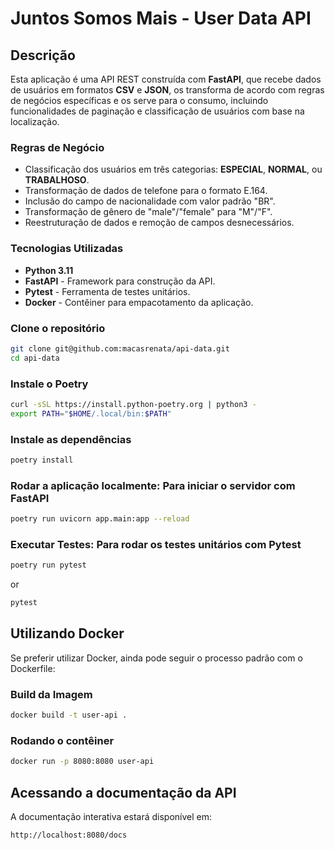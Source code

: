 # Juntos Somos Mais - User Data API

## Descrição

Esta aplicação é uma API REST construída com **FastAPI**, que recebe dados de usuários em formatos **CSV** e **JSON**, os transforma de acordo com regras de negócios específicas e os serve para o consumo, incluindo funcionalidades de paginação e classificação de usuários com base na localização.

### Regras de Negócio

- Classificação dos usuários em três categorias: **ESPECIAL**, **NORMAL**, ou **TRABALHOSO**.
- Transformação de dados de telefone para o formato E.164.
- Inclusão do campo de nacionalidade com valor padrão "BR".
- Transformação de gênero de "male"/"female" para "M"/"F".
- Reestruturação de dados e remoção de campos desnecessários.

### Tecnologias Utilizadas

- **Python 3.11**
- **FastAPI** - Framework para construção da API.
- **Pytest** - Ferramenta de testes unitários.
- **Docker** - Contêiner para empacotamento da aplicação.

### Clone o repositório

```bash
git clone git@github.com:macasrenata/api-data.git
cd api-data
```

### Instale o Poetry

```bash
curl -sSL https://install.python-poetry.org | python3 -
export PATH="$HOME/.local/bin:$PATH"
```

### Instale as dependências

```bash
poetry install
```

### Rodar a aplicação localmente: Para iniciar o servidor com FastAPI

```bash
poetry run uvicorn app.main:app --reload
```

### Executar Testes: Para rodar os testes unitários com Pytest

```bash
poetry run pytest
```

or

```bash
pytest
```

## Utilizando Docker

Se preferir utilizar Docker, ainda pode seguir o processo padrão com o Dockerfile:

### Build da Imagem

```bash
docker build -t user-api .
```

### Rodando o contêiner

```bash
docker run -p 8080:8080 user-api
```

## Acessando a documentação da API

A documentação interativa estará disponível em:

```bash
http://localhost:8080/docs
```
